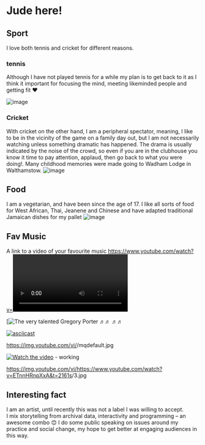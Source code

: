 # Jude here!

## Sport

I love both tennis and cricket for different reasons.

### tennis

Although I have not played tennis for a while my plan is to get back to it as I think it important for focusing the mind, meeting likeminded people and getting fit ❤️

![image](https://www.sabcnews.com/sabcnews/wp-content/uploads/2018/08/SABC-News-serena-williamsReuters.jpg)

### Cricket

With cricket on the other hand, I am a peripheral spectator, meaning, I like to be in the vicinity of the game on a family day out, but I am not necessarily watching unless something dramatic has happened. The drama is usually indicated by the noise of the crowd, so even if you are in the clubhouse you know it time to pay attention, applaud, then go back to what you were doing!. Many childhood memories were made going to Wadham Lodge in Walthamstow.
![image](https://p.imgci.com/db/PICTURES/CMS/281000/281002.14.jpg)

## Food

I am a vegetarian, and have been since the age of 17. I like all sorts of food for West African, Thai, Jeanene and Chinese and have adapted traditional Jamaican dishes for my pallet
![image](https://sp-ao.shortpixel.ai/client/to_auto,q_glossy,ret_img,w_1000,h_1425/https://healthiersteps.com/wp-content/uploads/2019/01/jamaican-vegan-recipes.jpg)

## Fav Music

A link to a video of your favourite music
https://www.youtube.com/watch?v=<VIDEO ID>
https://youtu.be/<VIDEO URL>

[![The very talented Gregory Porter ♬♬ ♬♬](https://www.youtube.com/watch?v=ETnnHRnpXxA&t=2161s)
  
[![asciicast](https://asciinema.org/a/113463.png)](https://asciinema.org/a/113463)  
  
https://img.youtube.com/vi/<insert-youtube-video-id-here>/mqdefault.jpg
  
[![Watch the video](https://img.youtube.com/vi/T-D1KVIuvjA/maxresdefault.jpg)](https://youtu.be/T-D1KVIuvjA)  - working 
  
https://img.youtube.com/vi/<https://www.youtube.com/watch?v=ETnnHRnpXxA&t=2161s>/3.jpg
  
## Interesting fact

I am an artist, until recently this was not a label I was willing to accept.  
I mix storytelling from archival data, interactivity and programming – an awesome combo 😊
I do some public speaking on issues around my practice and social change, my hope to get better at engaging audiences in this way.
